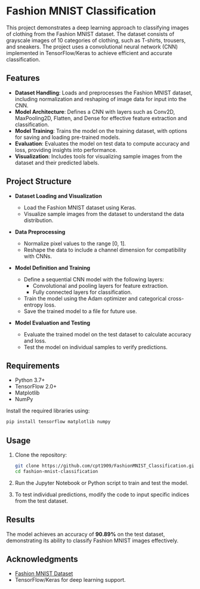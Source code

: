 # Fashion MNIST Classification

This project demonstrates a deep learning approach to classifying images of clothing from the Fashion MNIST dataset. The dataset consists of grayscale images of 10 categories of clothing, such as T-shirts, trousers, and sneakers. The project uses a convolutional neural network (CNN) implemented in TensorFlow/Keras to achieve efficient and accurate classification.

## Features

- **Dataset Handling**: Loads and preprocesses the Fashion MNIST dataset, including normalization and reshaping of image data for input into the CNN.
- **Model Architecture**: Defines a CNN with layers such as Conv2D, MaxPooling2D, Flatten, and Dense for effective feature extraction and classification.
- **Model Training**: Trains the model on the training dataset, with options for saving and loading pre-trained models.
- **Evaluation**: Evaluates the model on test data to compute accuracy and loss, providing insights into performance.
- **Visualization**: Includes tools for visualizing sample images from the dataset and their predicted labels.

## Project Structure

- **Dataset Loading and Visualization**
  - Load the Fashion MNIST dataset using Keras.
  - Visualize sample images from the dataset to understand the data distribution.

- **Data Preprocessing**
  - Normalize pixel values to the range [0, 1].
  - Reshape the data to include a channel dimension for compatibility with CNNs.

- **Model Definition and Training**
  - Define a sequential CNN model with the following layers:
    - Convolutional and pooling layers for feature extraction.
    - Fully connected layers for classification.
  - Train the model using the Adam optimizer and categorical cross-entropy loss.
  - Save the trained model to a file for future use.

- **Model Evaluation and Testing**
  - Evaluate the trained model on the test dataset to calculate accuracy and loss.
  - Test the model on individual samples to verify predictions.

## Requirements

- Python 3.7+
- TensorFlow 2.0+
- Matplotlib
- NumPy

Install the required libraries using:
```bash
pip install tensorflow matplotlib numpy
```

## Usage

1. Clone the repository:
   ```bash
   git clone https://github.com/cpt1909/FashionMNIST_Classification.git
   cd fashion-mnist-classification
   ```

2. Run the Jupyter Notebook or Python script to train and test the model.

3. To test individual predictions, modify the code to input specific indices from the test dataset.

## Results

The model achieves an accuracy of **90.89%** on the test dataset, demonstrating its ability to classify Fashion MNIST images effectively.

## Acknowledgments

- [Fashion MNIST Dataset](https://github.com/zalandoresearch/fashion-mnist)
- TensorFlow/Keras for deep learning support.
